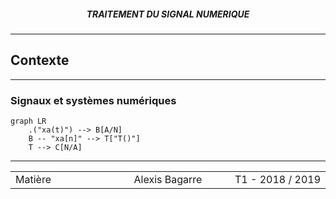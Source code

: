 <h5 style="text-align: center"> TRAITEMENT DU SIGNAL NUMERIQUE </h5>

------

## **Contexte**

------

### Signaux et systèmes numériques

```mermaid
graph LR
	.("xa(t)") --> B[A/N]
	B -- "xa[n]" --> T["T()"]
	T --> C[N/A]
```







------

<table width="90%">
<tr>
<td style="width: 30%; text-align: left; background:transparent; border:0;">Matière</td>
<td style="width: 30%; text-align: center; background:transparent; border:0;">Alexis Bagarre</td>
<td style="width: 30%; text-align: right; background:transparent; border:0;">T1 - 2018 / 2019</td>
</tr>
</table>